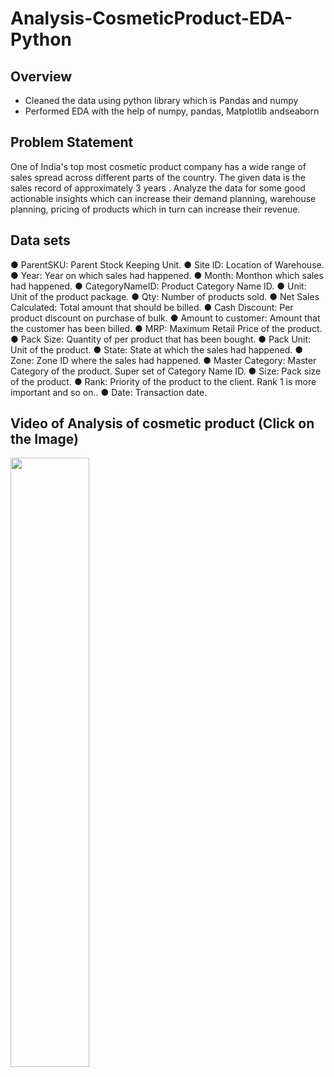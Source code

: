 # Analysis-CosmeticProduct-EDA-Python


## Overview
- Cleaned the data using python library which is Pandas and numpy
- Performed EDA with the help of numpy, pandas, Matplotlib andseaborn


## Problem Statement
One of India's top most cosmetic product company has a wide range of
sales spread across different parts of the country. The given data is the sales record of
approximately 3 years . Analyze the data for some good actionable insights which can
increase their demand planning, warehouse planning, pricing of products which in turn
can increase their revenue.

## Data sets
● ParentSKU: Parent Stock Keeping Unit.
● Site ID: Location of Warehouse.
● Year: Year on which sales had happened.
● Month: Monthon which sales had happened.
● CategoryNameID: Product Category Name ID.
● Unit: Unit of the product package.
● Qty: Number of products sold.
● Net Sales Calculated: Total amount that should be billed.
● Cash Discount: Per product discount on purchase of bulk.
● Amount to customer: Amount that the customer has been billed.
● MRP: Maximum Retail Price of the product.
● Pack Size: Quantity of per product that has been bought.
● Pack Unit: Unit of the product.
● State: State at which the sales had happened.
● Zone: Zone ID where the sales had happened.
● Master Category: Master Category of the product. Super set of
Category Name ID.
● Size: Pack size of the product.
● Rank: Priority of the product to the client. Rank 1 is more important
and so on..
● Date: Transaction date.

## Video of Analysis of cosmetic product (Click on the Image)

[<img src="https://img.youtube.com/vi/6_YotRYSt9g/maxresdefault.jpg" width="50%">](https://youtu.be/6_YotRYSt9g )
